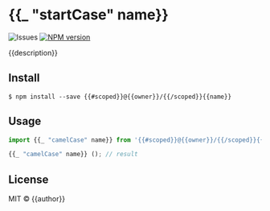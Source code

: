# {{_ "startCase" name}}

![Issues](https://img.shields.io/github/issues/{{owner}}/{{name}}.svg)
[![NPM version](https://img.shields.io/npm/v/{{#scoped}}@{{owner}}/{{/scoped}}{{name}}.svg)](https://www.npmjs.com/package/{{#scoped}}@{{owner}}/{{/scoped}}{{name}})

{{description}}

## Install

```shell
$ npm install --save {{#scoped}}@{{owner}}/{{/scoped}}{{name}}
```

## Usage

```js
import {{_ "camelCase" name}} from '{{#scoped}}@{{owner}}/{{/scoped}}{{name}}';

{{_ "camelCase" name}} (); // result
```

## License

MIT © {{author}}
